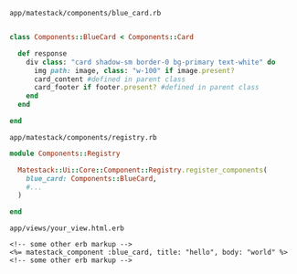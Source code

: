 `app/matestack/components/blue_card.rb`

```ruby

class Components::BlueCard < Components::Card

  def response
    div class: "card shadow-sm border-0 bg-primary text-white" do
      img path: image, class: "w-100" if image.present?
      card_content #defined in parent class
      card_footer if footer.present? #defined in parent class
    end
  end

end

```

`app/matestack/components/registry.rb`

```ruby
module Components::Registry

  Matestack::Ui::Core::Component::Registry.register_components(
    blue_card: Components::BlueCard,
    #...
  )

end
```

`app/views/your_view.html.erb`

```erb
<!-- some other erb markup -->
<%= matestack_component :blue_card, title: "hello", body: "world" %>
<!-- some other erb markup -->
```
